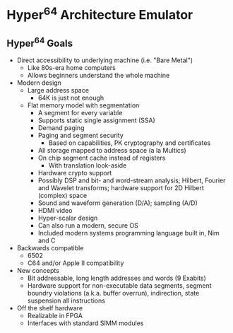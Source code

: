 # Hyper<sup>64</sup> Architecture Emulator

## Hyper<sup>64</sup> Goals

* Direct accessibility to underlying machine (i.e. "Bare Metal")
  * Like 80s-era home computers
  * Allows beginners understand the whole machine
* Modern design
  * Large address space
    * 64K is just not enough
  * Flat memory model with segmentation
    * A segment for every variable
    * Supports static single assignment (SSA)
    * Demand paging
    * Paging and segment security
      * Based on capabilities, PK cryptography and certificates
    * All storage mapped to address space (a la Multics)
    * On chip segment cache instead of registers
      * With translation look-aside
    * Hardware crypto support
    * Possibly DSP and bit- and word-stream analysis; Hilbert, Fourier and Wavelet transforms; hardware support for 2D Hilbert (complex) space
    * Sound and waveform generation (D/A); sampling (A/D)
    * HDMI video
    * Hyper-scalar design
    * Can also run a modern, secure OS
    * Included modern systems programming language built in, Nim and C
* Backwards compatible
  * 6502
  * C64 and/or Apple II compatibility 
* New concepts
  * Bit addressable, long length addresses and words (9 Exabits)
  * Hardware support for non-executable data segments, segment boundry violations (a.k.a. buffer overrun), indirection, state suspension all instructions
* Off the shelf hardware
  * Realizable in FPGA
  * Interfaces with standard SIMM modules
